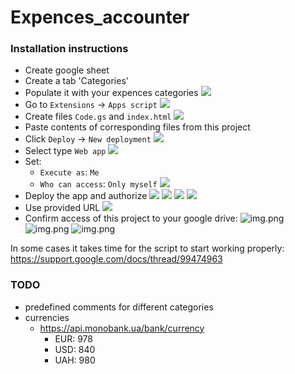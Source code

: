 # Expences_accounter

### Installation instructions

* Create google sheet
* Create a tab 'Categories'
* Populate it with your expences categories ![](screenshots/img_1.png)
* Go to `Extensions` -> `Apps script` ![](screenshots/img_2.png)
* Create files `Code.gs` and `index.html` ![](screenshots/img_3.png)
* Paste contents of corresponding files from this project
* Click `Deploy` -> `New deployment` ![](screenshots/img_4.png)
* Select type `Web app` ![](screenshots/img_5.png)
* Set:
    * `Execute as`: `Me`
    * `Who can access`: `Only myself` ![](screenshots/img_6.png)
* Deploy the app and authorize
  ![](screenshots/img_7.png) ![](screenshots/img_8.png) ![](screenshots/img_9.png) ![](screenshots/img_10.png)
* Use provided URL ![](screenshots/img_11.png)
* Confirm access of this project to your google drive:
  ![img.png](screenshots/img_12.png)
  ![img.png](screenshots/img_13.png)
  ![img.png](screenshots/img_14.png)

In some cases it takes time for the script to start working properly: https://support.google.com/docs/thread/99474963

### TODO

* predefined comments for different categories
* currencies
    * https://api.monobank.ua/bank/currency
        * EUR: 978
        * USD: 840
        * UAH: 980
